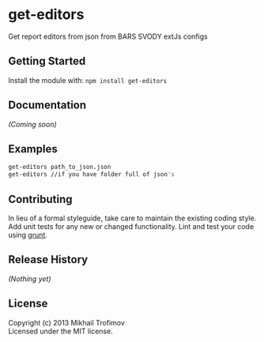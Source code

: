 # get-editors

Get report editors from json from BARS SVODY extJs configs

## Getting Started
Install the module with: `npm install get-editors`

## Documentation
_(Coming soon)_

## Examples
```bash
get-editors path_to_json.json
get-editors //if you have folder full of json's
```

## Contributing
In lieu of a formal styleguide, take care to maintain the existing coding style. Add unit tests for any new or changed functionality. Lint and test your code using [grunt](https://github.com/gruntjs/grunt).

## Release History
_(Nothing yet)_

## License
Copyright (c) 2013 Mikhail Trofimov  
Licensed under the MIT license.
